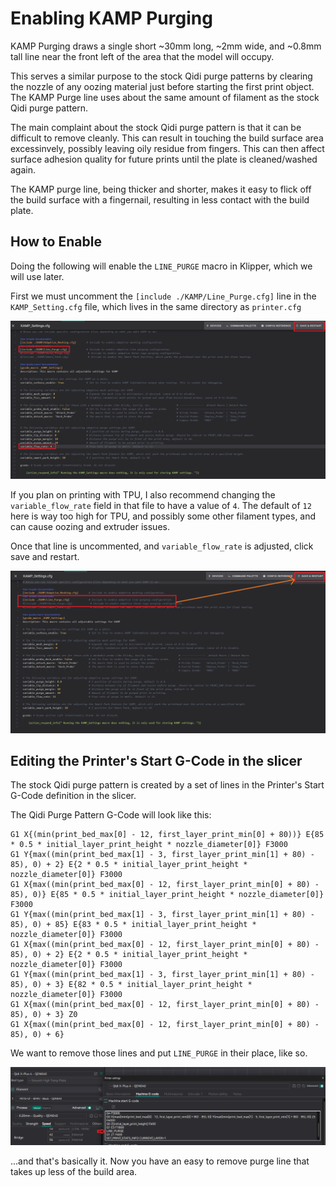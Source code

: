 # Enabling KAMP Purging

KAMP Purging draws a single short ~30mm long, ~2mm wide, and ~0.8mm tall line near the front left of the area that the model will occupy.

This serves a similar purpose to the stock Qidi purge patterns by clearing the nozzle of any oozing material just before starting the first print object.
The KAMP Purge line uses about the same amount of filament as the stock Qidi purge pattern.

The main complaint about the stock Qidi purge pattern is that it can be difficult to remove cleanly.
This can result in touching the build surface area excessinvely, possibly leaving oily residue from fingers.
This can then affect surface adhesion quality for future prints until the plate is cleaned/washed again.

The KAMP purge line, being thicker and shorter, makes it easy to flick off the build surface with a fingernail, resulting in less contact with the build plate.

## How to Enable

Doing the following will enable the `LINE_PURGE` macro in Klipper, which we will use later.

First we must uncomment the `[include ./KAMP/Line_Purge.cfg]` line in the `KAMP_Setting.cfg` file, which lives in the same directory as `printer.cfg`

![Where to find KAMP_Settings file](./Kamp_Settings_cfg.png)

If you plan on printing with TPU, I also recommend changing the `variable_flow_rate` field in that file to have a value of `4`.
The default of `12` here is way too high for TPU, and possibly some other filament types, and can cause oozing and extruder issues.

Once that line is uncommented, and `variable_flow_rate` is adjusted, click save and restart.

![Uncommenting KAMP's Line Purge Config](./Uncomment_Line_Purge.png)

## Editing the Printer's Start G-Code in the slicer

The stock Qidi purge pattern is created by a set of lines in the Printer's Start G-Code definition in the slicer.

The Qidi Purge Pattern G-Code will look like this:

```
G1 X{(min(print_bed_max[0] - 12, first_layer_print_min[0] + 80))} E{85 * 0.5 * initial_layer_print_height * nozzle_diameter[0]} F3000
G1 Y{max((min(print_bed_max[1] - 3, first_layer_print_min[1] + 80) - 85), 0) + 2} E{2 * 0.5 * initial_layer_print_height * nozzle_diameter[0]} F3000
G1 X{max((min(print_bed_max[0] - 12, first_layer_print_min[0] + 80) - 85), 0)} E{85 * 0.5 * initial_layer_print_height * nozzle_diameter[0]} F3000
G1 Y{max((min(print_bed_max[1] - 3, first_layer_print_min[1] + 80) - 85), 0) + 85} E{83 * 0.5 * initial_layer_print_height * nozzle_diameter[0]} F3000
G1 X{max((min(print_bed_max[0] - 12, first_layer_print_min[0] + 80) - 85), 0) + 2} E{2 * 0.5 * initial_layer_print_height * nozzle_diameter[0]} F3000
G1 Y{max((min(print_bed_max[1] - 3, first_layer_print_min[1] + 80) - 85), 0) + 3} E{82 * 0.5 * initial_layer_print_height * nozzle_diameter[0]} F3000
G1 X{max((min(print_bed_max[0] - 12, first_layer_print_min[0] + 80) - 85), 0) + 3} Z0
G1 X{max((min(print_bed_max[0] - 12, first_layer_print_min[0] + 80) - 85), 0) + 6}
```

We want to remove those lines and put `LINE_PURGE` in their place, like so.

![Modifying Slicer Printer Start G-Code](./Adding_Line_Purge_Gcode.png)

...and that's basically it.  Now you have an easy to remove purge line that takes up less of the build area.
